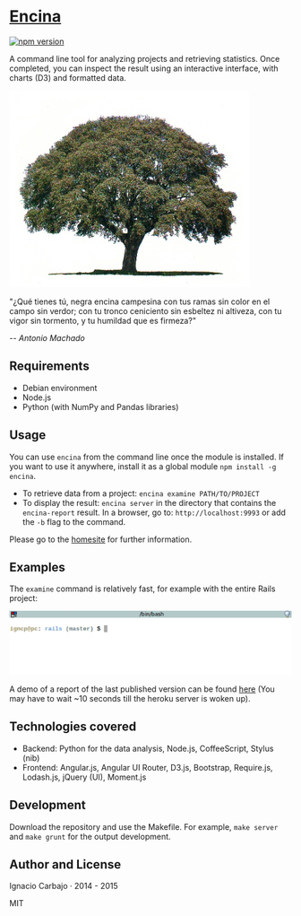 # [Encina](http://igncp.github.io/encina/)

[![npm version](https://badge.fury.io/js/encina.svg)](http://badge.fury.io/js/encina)

A command line tool for analyzing projects and retrieving statistics. Once completed, you can inspect the result using an interactive interface, with charts (D3) and formatted data.

[![Encina Logo](/misc/encina.jpg)](https://github.com/igncp/encina)

"¿Qué tienes tú, negra encina campesina con tus ramas sin color en el campo sin verdor; con tu tronco ceniciento sin esbeltez ni altiveza, con tu vigor sin tormento, y tu humildad que es firmeza?"

-- <cite>Antonio Machado</cite>

## Requirements

- Debian environment
- Node.js
- Python (with NumPy and Pandas libraries)

## Usage

You can use `encina` from the command line once the module is installed. If you want to use it anywhere, install it as a global module `npm install -g encina`.

- To retrieve data from a project: `encina examine PATH/TO/PROJECT` 
- To display the result: `encina server` in the directory that contains the `encina-report` result. In a browser, go to: `http://localhost:9993` or add the `-b` flag to the command.

Please go to the [homesite](http://igncp.github.io/encina/) for further information.

## Examples

The `examine` command is relatively fast, for example with the entire Rails project:

![encina examine](/misc/examine.gif)

A demo of a report of the last published version can be found [here](http://encina-report.herokuapp.com/) (You may have to wait ~10 seconds till the heroku server is woken up).


## Technologies covered

- Backend: Python for the data analysis, Node.js, CoffeeScript, Stylus (nib)
- Frontend: Angular.js, Angular UI Router, D3.js, Bootstrap, Require.js, Lodash.js, jQuery (UI), Moment.js

## Development

Download the repository and use the Makefile. For example, `make server` and `make grunt` for the output development.

## Author and License

Ignacio Carbajo · 2014 - 2015

MIT
